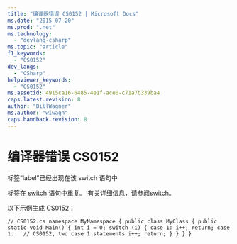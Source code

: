 ```yaml
---
title: "编译器错误 CS0152 | Microsoft Docs"
ms.date: "2015-07-20"
ms.prod: ".net"
ms.technology: 
  - "devlang-csharp"
ms.topic: "article"
f1_keywords: 
  - "CS0152"
dev_langs: 
  - "CSharp"
helpviewer_keywords: 
  - "CS0152"
ms.assetid: 4915ca16-6485-4e1f-ace0-c71a7b339ba4
caps.latest.revision: 8
author: "BillWagner"
ms.author: "wiwagn"
caps.handback.revision: 8
---
```

# 编译器错误 CS0152
标签“label”已经出现在该 switch 语句中  
  
 标签在 [switch](../../csharp/language-reference/keywords/switch.md) 语句中重复。 有关详细信息，请参阅[switch](../../csharp/language-reference/keywords/switch.md)。  
  
 以下示例生成 CS0152：  
  
```  
// CS0152.cs namespace MyNamespace { public class MyClass { public static void Main() { int i = 0; switch (i) { case 1: i++; return; case 1:   // CS0152, two case 1 statements i++; return; } } } }  
```